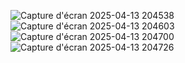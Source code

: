 ![Capture d'écran 2025-04-13 204538](https://github.com/user-attachments/assets/68db272f-94e1-4ddf-ac11-b92e64411cca)
![Capture d'écran 2025-04-13 204603](https://github.com/user-attachments/assets/d1b4cb12-012f-4e70-b636-a974bfdfa029)
![Capture d'écran 2025-04-13 204700](https://github.com/user-attachments/assets/fd76cc71-d5a5-4318-b180-1b4c40ef0004)
![Capture d'écran 2025-04-13 204726](https://github.com/user-attachments/assets/1affbe81-9419-489c-b6d7-e6834e682715)

